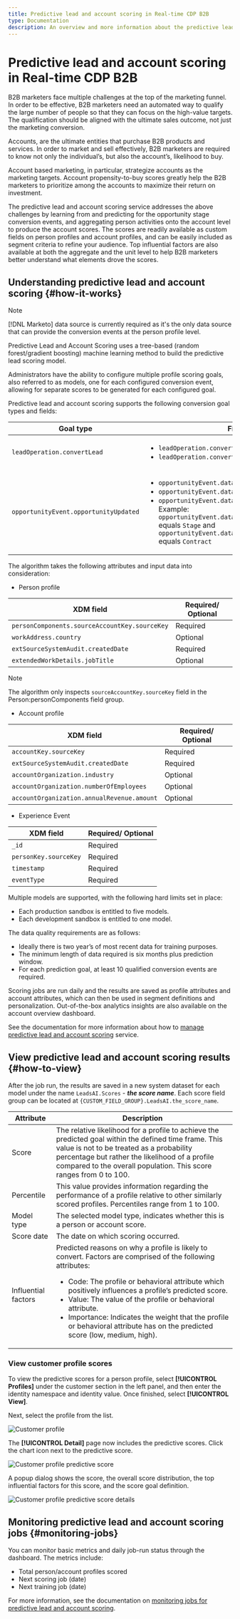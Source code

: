 ```yaml
---
title: Predictive lead and account scoring in Real-time CDP B2B
type: Documentation
description: An overview and more information about the predictive lead and account scoring feature in Experience Platform CDP B2B.
---
```

# Predictive lead and account scoring in Real-time CDP B2B

B2B marketers face multiple challenges at the top of the marketing funnel. In order to be effective, B2B marketers need an automated way to qualify the large number of people so that they can focus on the high-value targets. The qualification should be aligned with the ultimate sales outcome, not just the marketing conversion.

Accounts, are the ultimate entities that purchase B2B products and services. In order to market and sell effectively, B2B marketers are required to know not only the individual’s, but also the account’s, likelihood to buy. 

Account based marketing, in particular, strategize accounts as the marketing targets. Account propensity-to-buy scores greatly help the B2B marketers to prioritize among the accounts to maximize their return on investment.

The predictive lead and account scoring service addresses the above challenges by learning from and predicting for the opportunity stage conversion events, and aggregating person activities onto the account level to produce the account scores. The scores are readily available as custom fields on person profiles and account profiles, and can be easily included as segment criteria to refine your audience. Top influential factors are also available at both the aggregate and the unit level to help B2B marketers better understand what elements drove the scores.

## Understanding predictive lead and account scoring {#how-it-works}

>[!NOTE]
>
>[!DNL Marketo] data source is currently required as it's the only data source that can provide the conversion events at the person profile level.

Predictive Lead and Account Scoring uses a tree-based (random forest/gradient boosting) machine learning method to build the predictive lead scoring model.

Administrators have the ability to configure multiple profile scoring goals, also referred to as models, one for each configured conversion event, allowing for separate scores to be generated for each configured goal. 

Predictive lead and account scoring supports the following conversion goal types and fields:

| Goal type | Fields |
| --- | --- |
| `leadOperation.convertLead` | <ul><li>`leadOperation.convertLead.convertedStatus`</li><li>`leadOperation.convertLead.assignTo`</li></ul> |
| `opportunityEvent.opportunityUpdated` | <ul><li>`opportunityEvent.dataValueChanges.attributeName`</li><li>`opportunityEvent.dataValueChanges.newValue`</li><li>`opportunityEvent.dataValueChanges.oldValue`</li>Example: `opportunityEvent.dataValueChanges.attributeName` equals `Stage` and `opportunityEvent.dataValueChanges.newValue` equals `Contract`</ul> |

The algorithm takes the following attributes and input data into consideration:

* Person profile

| XDM field | Required/ Optional |
| --- | --- |
| `personComponents.sourceAccountKey.sourceKey` | Required |
| `workAddress.country` | Optional |
| `extSourceSystemAudit.createdDate` | Required |
| `extendedWorkDetails.jobTitle` | Optional |

>[!NOTE]
> 
>The algorithm only inspects `sourceAccountKey.sourceKey` field in the Person:personComponents field group.

* Account profile

| XDM field | Required/ Optional |
| --- | --- |
| `accountKey.sourceKey` | Required |
| `extSourceSystemAudit.createdDate` | Required |
| `accountOrganization.industry` | Optional |
| `accountOrganization.numberOfEmployees` | Optional |
| `accountOrganization.annualRevenue.amount` | Optional |

* Experience Event

| XDM field | Required/ Optional |
| --- | --- |
| `_id` | Required |
| `personKey.sourceKey` | Required|
| `timestamp` | Required |
| `eventType` | Required |

Multiple models are supported, with the following hard limits set in place:

* Each production sandbox is entitled to five models.
* Each development sandbox is entitled to one model.

The data quality requirements are as follows:

* Ideally there is two year’s of most recent data for training purposes. 
* The minimum length of data required is six months plus prediction window. 
* For each prediction goal, at least 10 qualified conversion events are required.

Scoring jobs are run daily and the results are saved as profile attributes and account attributes, which can then be used in segment definitions and personalization. Out-of-the-box analytics insights are also available on the account overview dashboard.

See the documentation for more information about how to [manage predictive lead and account scoring](/help/rtcdp/b2b-ai-ml-services/manage-predictive-lead-and-account-scoring.md) service.

## View predictive lead and account scoring results {#how-to-view}

After the job run, the results are saved in a new system dataset for each model under the name `LeadsAI.Scores` - ***the score name***. Each score field group can be located at `{CUSTOM_FIELD_GROUP}.LeadsAI.the_score_name`.

| Attribute | Description |
| --- | --- |
|Score | The relative likelihood for a profile to achieve the predicted goal within the defined time frame. This value is not to be treated as a probability percentage but rather the likelihood of a profile compared to the overall population. This score ranges from 0 to 100. |
| Percentile | This value provides information regarding the performance of a profile relative to other similarly scored profiles. Percentiles range from 1 to 100. |
| Model type | The selected model type, indicates whether this is a person or account score. |
|Score date | The date on which scoring occurred. |
|Influential factors | Predicted reasons on why a profile is likely to convert. Factors are comprised of the following attributes:<ul><li>Code: The profile or behavioral attribute which positively influences a profile’s predicted score.</li><li>Value: The value of the profile or behavioral attribute.</li><li>Importance: Indicates the weight that the profile or behavioral attribute has on the predicted score (low, medium, high).</li></ul> |

### View customer profile scores

To view the predictive scores for a person profile, select **[!UICONTROL Profiles]** under the customer section in the left panel, and then enter the identity namespace and identity value. Once finished, select **[!UICONTROL View]**.

Next, select the profile from the list.

![Customer profile](/help/rtcdp/accounts/images/b2b-view-customer-profile.png)

The **[!UICONTROL Detail]** page now includes the predictive scores. Click the chart icon next to the predictive score.

![Customer profile predictive score](/help/rtcdp/accounts/images/b2b-view-customer-profile-predictive-score.png)

A popup dialog shows the score, the overall score distribution, the top influential factors for this score, and the score goal definition.

![Customer profile predictive score details](/help/rtcdp/accounts/images/b2b-view-customer-profile-predictive-score-details.png)

## Monitoring predictive lead and account scoring jobs {#monitoring-jobs}

You can monitor basic metrics and daily job-run status through the dashboard. The metrics include:

* Total person/account profiles scored 
* Next scoring job (date)
* Next training job (date)

For more information, see the documentation on [monitoring jobs for predictive lead and account scoring](/help/dataflows/ui/b2b/monitor-profile-enrichment.md).
